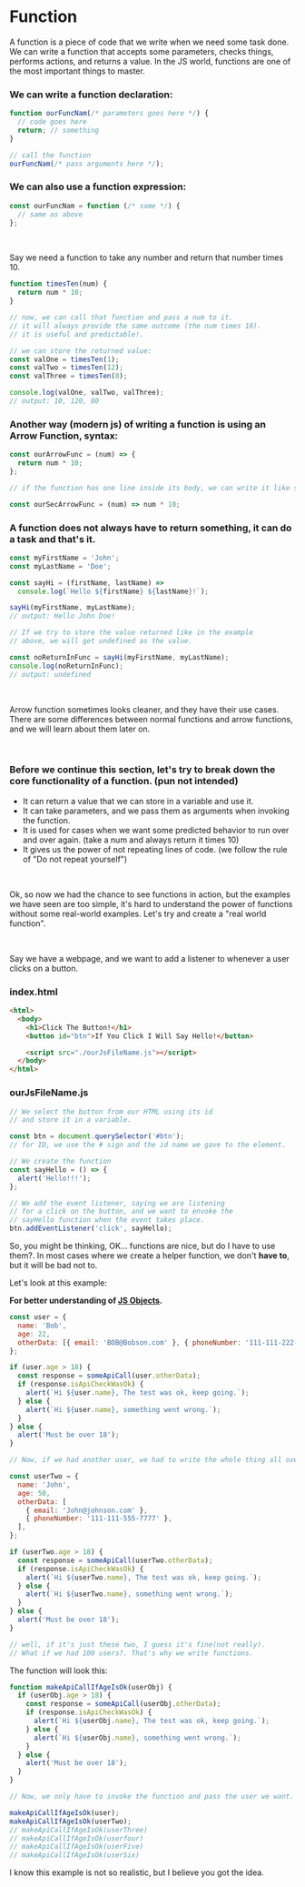 # Function

A function is a piece of code that we write when we need some task done. We can write a function that accepts some parameters, checks things, performs actions, and returns a value. In the JS world, functions are one of the most important things to master.
<br>

### We can write a function declaration:

```js
function ourFuncNam(/* parameters goes here */) {
  // code goes here
  return; // something
}

// call the function
ourFuncNam(/* pass arguments here */);
```

### We can also use a function expression:

```js
const ourFuncNam = function (/* same */) {
  // same as above
};
```

<br>

Say we need a function to take any number and return that number times 10.

```js
function timesTen(num) {
  return num * 10;
}

// now, we can call that function and pass a num to it.
// it will always provide the same outcome (the num times 10).
// it is useful and predictable!.

// we can store the returned value:
const valOne = timesTen(1);
const valTwo = timesTen(12);
const valThree = timesTen(8);

console.log(valOne, valTwo, valThree);
// output: 10, 120, 80
```

### Another way (modern js) of writing a function is using an Arrow Function, syntax:

```js
const ourArrowFunc = (num) => {
  return num * 10;
};

// if the function has one line inside its body, we can write it like so:

const ourSecArrowFunc = (num) => num * 10;
```

### A function does not always have to return something, it can do a task and that's it.

```js
const myFirstName = 'John';
const myLastName = 'Doe';

const sayHi = (firstName, lastName) =>
  console.log(`Hello ${firstName} ${lastName}!`);

sayHi(myFirstName, myLastName);
// output: Hello John Doe!

// If we try to store the value returned like in the example
// above, we will get undefined as the value.

const noReturnInFunc = sayHi(myFirstName, myLastName);
console.log(noReturnInFunc);
// output: undefined
```

<br>

Arrow function sometimes looks cleaner, and they have their use cases.
There are some differences between normal functions and arrow functions, and we will learn about them later on.

<br>

### Before we continue this section, let's try to break down the core functionality of a function. (pun not intended)

- It can return a value that we can store in a variable and use it.
- It can take parameters, and we pass them as arguments when invoking the function.
- It is used for cases when we want some predicted behavior to run over and over again. (take a num and always return it times 10)
- It gives us the power of not repeating lines of code. (we follow the rule of "Do not repeat yourself")

<br>

Ok, so now we had the chance to see functions in action, but the examples we have seen are too simple, it's hard to understand the power of functions without some real-world examples. Let's try and create a "real world function".

<br>

Say we have a webpage, and we want to add a listener to whenever a user clicks on a button.

### index.html

```html
<html>
  <body>
    <h1>Click The Button!</h1>
    <button id="btn">If You Click I Will Say Hello!</button>

    <script src="./ourJsFileName.js"></script>
  </body>
</html>
```

### ourJsFileName.js

```js
// We select the button from our HTML using its id
// and store it in a variable.

const btn = document.querySelector('#btn');
// for ID, we use the # sign and the id name we gave to the element.

// We create the function
const sayHello = () => {
  alert('Hello!!!');
};

// We add the event listener, saying we are listening
// for a click on the button, and we want to envoke the
// sayHello function when the event takes place.
btn.addEventListener('click', sayHello);
```

So, you might be thinking, OK... functions are nice, but do I have to use them?.
In most cases where we create a helper function, we don't **have to**, but it will be bad not to.

Let's look at this example:

**For better understanding of [JS Objects](.././data-types/object.md).**

```js
const user = {
  name: 'Bob',
  age: 22,
  otherData: [{ email: 'BOB@Bobson.com' }, { phoneNumber: '111-111-222-2222' }],
};

if (user.age > 18) {
  const response = someApiCall(user.otherData);
  if (response.isApiCheckWasOk) {
    alert(`Hi ${user.name}, The test was ok, keep going.`);
  } else {
    alert(`Hi ${user.name}, something went wrong.`);
  }
} else {
  alert('Must be over 18');
}

// Now, if we had another user, we had to write the whole thing all over again and fix it for that said user.

const userTwo = {
  name: 'John',
  age: 50,
  otherData: [
    { email: 'John@johnson.com' },
    { phoneNumber: '111-111-555-7777' },
  ],
};

if (userTwo.age > 18) {
  const response = someApiCall(userTwo.otherData);
  if (response.isApiCheckWasOk) {
    alert(`Hi ${userTwo.name}, The test was ok, keep going.`);
  } else {
    alert(`Hi ${userTwo.name}, something went wrong.`);
  }
} else {
  alert('Must be over 18');
}

// well, if it's just these two, I guess it's fine(not really).
// What if we had 100 users?. That's why we write functions.
```

The function will look this:

```js
function makeApiCallIfAgeIsOk(userObj) {
  if (userObj.age > 18) {
    const response = someApiCall(userObj.otherData);
    if (response.isApiCheckWasOk) {
      alert(`Hi ${userObj.name}, The test was ok, keep going.`);
    } else {
      alert(`Hi ${userObj.name}, something went wrong.`);
    }
  } else {
    alert('Must be over 18');
  }
}

// Now, we only have to invoke the function and pass the user we want.

makeApiCallIfAgeIsOk(user);
makeApiCallIfAgeIsOk(userTwo);
// makeApiCallIfAgeIsOk(userThree)
// makeApiCallIfAgeIsOk(userfour)
// makeApiCallIfAgeIsOk(userFive)
// makeApiCallIfAgeIsOk(userSix)
```

I know this example is not so realistic, but I believe you got the idea.
